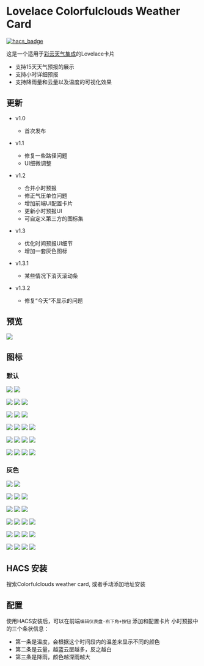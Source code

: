 <!--
 * @Author        : fineemb
 * @Github        : https://github.com/fineemb
 * @Description   : 
 * @Date          : 2020-02-16 22:33:53
 * @LastEditors   : fineemb
 * @LastEditTime  : 2020-11-14 21:48:14
 -->

# Lovelace Colorfulclouds Weather Card

[![hacs_badge](https://img.shields.io/badge/HACS-Default-orange.svg)](https://github.com/hacs/integration)

这是一个适用于[彩云天气集成](https://github.com/fineemb/Colorfulclouds-weather)的Lovelace卡片

+ 支持15天天气预报的展示
+ 支持小时详细预报
+ 支持降雨量和云量以及温度的可视化效果

## 更新

+ v1.0
  + 首次发布
  
+ v1.1
  + 修复一些路径问题
  + UI细微调整

+ v1.2

  + 合并小时预报
  + 修正气压单位问题
  + 增加前端UI配置卡片
  + 更新小时预报UI
  + 可自定义第三方的图标集
+ v1.3
  + 优化时间预报UI细节
  + 增加一套灰色图标
+ v1.3.1
  + 某些情况下消灭滚动条
+ v1.3.2
  + 修复“今天”不显示的问题  
  
## 预览
![](01.gif)

## 图标

### 默认
![](/dist/icons/animated/CLEAR_DAY.svg)
![](/dist/icons/animated/CLEAR_NIGHT.svg)

![](/dist/icons/animated/DUST.svg)
![](/dist/icons/animated/FOG.svg)
![](/dist/icons/animated/WIND.svg)

![](/dist/icons/animated/LIGHT_HAZE.svg)
![](/dist/icons/animated/MODERATE_HAZE.svg)
![](/dist/icons/animated/HEAVY_HAZE.svg)

![](/dist/icons/animated/LIGHT_SNOW.svg)
![](/dist/icons/animated/MODERATE_SNOW.svg)
![](/dist/icons/animated/HEAVY_SNOW.svg)
![](/dist/icons/animated/STORM_SNOW.svg)


![](/dist/icons/animated/LIGHT_RAIN.svg)
![](/dist/icons/animated/MODERATE_RAIN.svg)
![](/dist/icons/animated/HEAVY_RAIN.svg)
![](/dist/icons/animated/STORM_RAIN.svg)

![](/dist/icons/animated/CLOUDY.svg)
![](/dist/icons/animated/PARTLY_CLOUDY_DAY.svg)
![](/dist/icons/animated/PARTLY_CLOUDY_NIGHT.svg)
![](/dist/icons/animated/SAND.svg)

### 灰色

![](/dist/icons/animated1/CLEAR_DAY.svg)
![](/dist/icons/animated1/CLEAR_NIGHT.svg)

![](/dist/icons/animated1/DUST.svg)
![](/dist/icons/animated1/FOG.svg)
![](/dist/icons/animated1/WIND.svg)

![](/dist/icons/animated1/LIGHT_HAZE.svg)
![](/dist/icons/animated1/MODERATE_HAZE.svg)
![](/dist/icons/animated1/HEAVY_HAZE.svg)

![](/dist/icons/animated1/LIGHT_SNOW.svg)
![](/dist/icons/animated1/MODERATE_SNOW.svg)
![](/dist/icons/animated1/HEAVY_SNOW.svg)
![](/dist/icons/animated1/STORM_SNOW.svg)


![](/dist/icons/animated1/LIGHT_RAIN.svg)
![](/dist/icons/animated1/MODERATE_RAIN.svg)
![](/dist/icons/animated1/HEAVY_RAIN.svg)
![](/dist/icons/animated1/STORM_RAIN.svg)

![](/dist/icons/animated1/CLOUDY.svg)
![](/dist/icons/animated1/PARTLY_CLOUDY_DAY.svg)
![](/dist/icons/animated1/PARTLY_CLOUDY_NIGHT.svg)
![](/dist/icons/animated1/SAND.svg)


## HACS 安装

搜索Colorfulclouds weather card, 或者手动添加地址安装

## 配置

使用HACS安装后，可以在前端`编辑仪表盘-右下角+按钮` 添加和配置卡片
小时预报中的三个条状信息：
+ 第一条是温度，会根据这个时间段内的温差来显示不同的颜色
+ 第二条是云量，越蓝云层越多，反之越白
+ 第三条是降雨，颜色越深雨越大
